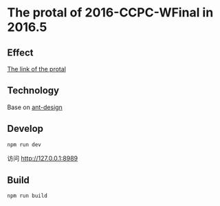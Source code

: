 # The protal of 2016-CCPC-WFinal in 2016.5

## Effect

[The link of the protal](http://acm.hdu.edu.cn/ccpc-w2016/)

## Technology

Base on [ant-design](http://ant.design/)

## Develop

```
npm run dev
```

访问 http://127.0.0.1:8989 

## Build

```
npm run build
```
